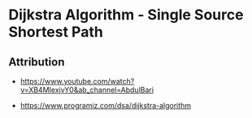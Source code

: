 # Dijkstra Algorithm - Single Source Shortest Path

## Attribution

- https://www.youtube.com/watch?v=XB4MIexjvY0&ab_channel=AbdulBari

- https://www.programiz.com/dsa/dijkstra-algorithm
